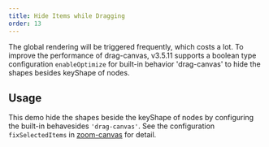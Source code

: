 ```yaml
---
title: Hide Items while Dragging
order: 13
---
```


The global rendering will be triggered frequently, which costs a lot. To improve the performance of drag-canvas, v3.5.11 supports a boolean type configuration `enableOptimize` for built-in behavior 'drag-canvas' to hide the shapes besides keyShape of nodes.

## Usage

This demo hide the shapes beside the keyShape of nodes  by configuring the built-in behavesides `'drag-canvas'`. See the configuration `fixSelectedItems` in [zoom-canvas](/zh/docs/manual/middle/states/defaultBehavior#zoom-canvas) for detail.